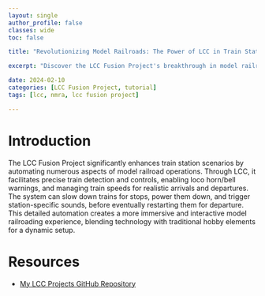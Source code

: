 ```yaml
---
layout: single
author_profile: false
classes: wide
toc: false

title: "Revolutionizing Model Railroads: The Power of LCC in Train Station Automation"

excerpt: "Discover the LCC Fusion Project's breakthrough in model railroading, where advanced LCC technology brings train stations to life. From detection to precise control over train movements and ambient sounds, learn how this project elevates the hobby by seamlessly integrating loco horns, station announcements, and automated train operations for an unprecedented level of realism."

date: 2024-02-10
categories: [LCC Fusion Project, tutorial]
tags: [lcc, nmra, lcc fusion project]

---
```


# Introduction

The LCC Fusion Project significantly enhances train station scenarios by automating numerous aspects of model railroad operations. Through LCC, it facilitates precise train detection and controls, enabling loco horn/bell warnings, and managing train speeds for realistic arrivals and departures. The system can slow down trains for stops, power them down, and trigger station-specific sounds, before eventually restarting them for departure. This detailed automation creates a more immersive and interactive model railroading experience, blending technology with traditional hobby elements for a dynamic setup.

# Resources

- [My LCC Projects GitHub Repository](https://github.com/patfleming)
